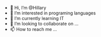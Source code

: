 - 👋 Hi, I’m @Hillary
- 👀 I’m interested in programing languages
- 🌱 I’m currently learning IT
- 💞️ I’m looking to collaborate on ...
- 📫 How to reach me ...

<!---
Hillary8/Hillary8 is a ✨ special ✨ repository because its `README.md` (this file) appears on your GitHub profile.
You can click the Preview link to take a look at your changes.
--->

